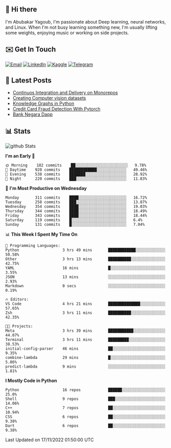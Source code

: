 ## 👋 Hi there

I'm Abubakar Yagoub, I'm passionate about Deep learning, neural networks, and
Linux. When I'm not busy learning something new, I'm usually lifting some
weights, enjoying music or working on side projects.

## ✉️ Get In Touch

[![Email](https://img.shields.io/badge/Email-f1f1f1?style=for-the-badge&logo=gmail&logoColor=0f111a)](mailto:git@blacksuan19.dev)
[![LinkedIn](https://img.shields.io/badge/LinkedIn-0077B5?style=for-the-badge&logo=linkedin&logoColor=white)](https://www.linkedin.com/in/blacksuan19/)
[![Kaggle](https://img.shields.io/badge/Kaggle-5acfff?style=for-the-badge&logo=kaggle&logoColor=white)](http://kaggle.com/abubakaryagob/)
[![Telegram](https://img.shields.io/badge/Telegram-2CA5E0?style=for-the-badge&logo=telegram&logoColor=white)](https://t.me/blacksuan19)

## 📩 Latest Posts

<!-- BLOG-POST-LIST:START -->
- [Continuos Integration and Delivery on Monorepos](https://www.blacksuan19.dev/blog/github-actions-monorepos/)
- [Creating Computer vision datasets](https://www.blacksuan19.dev/blog/creating-datasets/)
- [Knowledge Graphs in Python](https://www.blacksuan19.dev/projects/Knowledge_Graphs/)
- [Credit Card Fraud Detection With Pytorch](https://www.blacksuan19.dev/projects/credit-card-fraud-detection-with-pytorch/)
- [Bank Negara Dapp](https://www.blacksuan19.dev/projects/bank-negara/)
<!-- BLOG-POST-LIST:END -->

## 📊 Stats

![github Stats](https://github-readme-stats.vercel.app/api?username=blacksuan19&theme=github_dark&show_icons=true&count_private=true&custom_title=Github%20Stats&hide_border=true)

<!--START_SECTION:waka-->
**I'm an Early 🐤** 

```text
🌞 Morning    182 commits    ██░░░░░░░░░░░░░░░░░░░░░░░   9.78% 
🌆 Daytime    920 commits    ████████████░░░░░░░░░░░░░   49.46% 
🌃 Evening    538 commits    ███████░░░░░░░░░░░░░░░░░░   28.92% 
🌙 Night      220 commits    ███░░░░░░░░░░░░░░░░░░░░░░   11.83%

```
📅 **I'm Most Productive on Wednesday** 

```text
Monday       311 commits    ████░░░░░░░░░░░░░░░░░░░░░   16.72% 
Tuesday      258 commits    ███░░░░░░░░░░░░░░░░░░░░░░   13.87% 
Wednesday    354 commits    ████░░░░░░░░░░░░░░░░░░░░░   19.03% 
Thursday     344 commits    ████░░░░░░░░░░░░░░░░░░░░░   18.49% 
Friday       343 commits    ████░░░░░░░░░░░░░░░░░░░░░   18.44% 
Saturday     119 commits    █░░░░░░░░░░░░░░░░░░░░░░░░   6.4% 
Sunday       131 commits    █░░░░░░░░░░░░░░░░░░░░░░░░   7.04%

```


📊 **This Week I Spent My Time On** 

```text
💬 Programming Languages: 
Python                   3 hrs 49 mins       ████████████░░░░░░░░░░░░░   50.58% 
Other                    3 hrs 13 mins       ██████████░░░░░░░░░░░░░░░   42.75% 
YAML                     16 mins             █░░░░░░░░░░░░░░░░░░░░░░░░   3.55% 
JSON                     13 mins             ░░░░░░░░░░░░░░░░░░░░░░░░░   2.93% 
Markdown                 0 secs              ░░░░░░░░░░░░░░░░░░░░░░░░░   0.19%

🔥 Editors: 
VS Code                  4 hrs 21 mins       ██████████████░░░░░░░░░░░   57.65% 
Zsh                      3 hrs 11 mins       ██████████░░░░░░░░░░░░░░░   42.35%

🐱‍💻 Projects: 
Meta                     3 hrs 39 mins       ███████████░░░░░░░░░░░░░░   44.07% 
Terminal                 3 hrs 11 mins       █████████░░░░░░░░░░░░░░░░   38.53% 
initial-config-parser    46 mins             ██░░░░░░░░░░░░░░░░░░░░░░░   9.35% 
combine-lambda           29 mins             █░░░░░░░░░░░░░░░░░░░░░░░░   5.86% 
predict-lambda           9 mins              ░░░░░░░░░░░░░░░░░░░░░░░░░   1.81%

```

**I Mostly Code in Python** 

```text
Python                   16 repos            ██████░░░░░░░░░░░░░░░░░░░   25.0% 
Shell                    9 repos             ███░░░░░░░░░░░░░░░░░░░░░░   14.06% 
C++                      7 repos             ██░░░░░░░░░░░░░░░░░░░░░░░   10.94% 
CSS                      6 repos             ██░░░░░░░░░░░░░░░░░░░░░░░   9.38% 
Dart                     6 repos             ██░░░░░░░░░░░░░░░░░░░░░░░   9.38%

```



 Last Updated on 17/11/2022 01:50:00 UTC
<!--END_SECTION:waka-->
